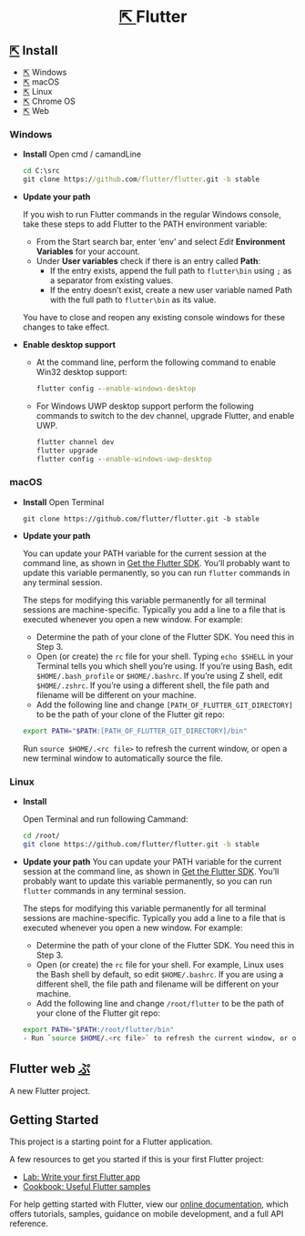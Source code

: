 <h1 align=center>
  <a href=https://flutter.dev>
    ⇱
  </a>
  Flutter
</h1>

## [⇱](https://flutter.dev/docs/get-started/install) Install
- [⇱](https://flutter.dev/docs/get-started/install/windows) Windows
- [⇱](https://flutter.dev/docs/get-started/install/macos) macOS
- [⇱](https://flutter.dev/docs/get-started/install/linux) Linux
- [⇱](https://flutter.dev/docs/get-started/install/linux) Chrome OS
- [⇱](https://flutter.dev/docs/get-started/web) Web

### Windows
+ **Install**
  Open cmd / camandLine 
  ```cmd
  cd C:\src
  git clone https://github.com/flutter/flutter.git -b stable
  ```
+ **Update your path**

  If you wish to run Flutter commands in the regular Windows console, take these steps to add Flutter to the PATH environment   variable:

  - From the Start search bar, enter ‘env’ and select *Edit* **Environment Variables** for your account.
  - Under **User variables** check if there is an entry called **Path**:
    + If the entry exists, append the full path to `flutter\bin` using `;` as a separator from existing values.
    + If the entry doesn’t exist, create a new user variable named Path with the full path to `flutter\bin` as its value.

  You have to close and reopen any existing console windows for these changes to take effect.
  
+ **Enable desktop support**
  - At the command line, perform the following command to enable Win32 desktop support:

    ```cmd
    flutter config --enable-windows-desktop
    ```
  - For Windows UWP desktop support perform the following commands to switch to the dev channel, upgrade Flutter, and enable UWP.

    ```cmd
    flutter channel dev
    flutter upgrade
    flutter config --enable-windows-uwp-desktop
    ```
    
### macOS
+ **Install**
  Open Terminal
  ```shell
  git clone https://github.com/flutter/flutter.git -b stable
  ```
  
+ **Update your path**

  You can update your PATH variable for the current session at the command line, as shown in [Get the Flutter SDK](https://flutter.dev/docs/get-started/install/macos#get-sdk). You’ll probably want to update this variable permanently, so you can run `flutter` commands in any terminal session.

  The steps for modifying this variable permanently for all terminal sessions are machine-specific. Typically you add a line to a file that is executed whenever you open a new window. For example:

  - Determine the path of your clone of the Flutter SDK. You need this in Step 3.
  - Open (or create) the `rc` file for your shell. Typing `echo $SHELL` in your Terminal tells you which shell you’re using. If you’re using Bash, edit `$HOME/.bash_profile` or `$HOME/.bashrc`. If you’re using Z shell, edit `$HOME/.zshrc`. If you’re using a different shell, the file path and filename will be different on your machine.
  - Add the following line and change `[PATH_OF_FLUTTER_GIT_DIRECTORY]` to be the path of your clone of the Flutter git repo:

  ```bash
  export PATH="$PATH:[PATH_OF_FLUTTER_GIT_DIRECTORY]/bin"
  ```
  Run `source $HOME/.<rc file>` to refresh the current window, or open a new terminal window to automatically source the file.
  
### Linux
+ **Install**

  Open Terminal and run following Cammand:
  ```bash
  cd /root/
  git clone https://github.com/flutter/flutter.git -b stable
  ```
+ **Update your path**
  You can update your PATH variable for the current session at the command line, as shown in [Get the Flutter SDK](https://flutter.dev/docs/get-started/install/linux#get-sdk). You’ll probably want to update this variable permanently, so you can run `flutter` commands in any terminal session.

  The steps for modifying this variable permanently for all terminal sessions are machine-specific. Typically you add a line to a file that is executed whenever you open a new window. For example:

  - Determine the path of your clone of the Flutter SDK. You need this in Step 3.
  - Open (or create) the `rc` file for your shell. For example, Linux uses the Bash shell by default, so edit `$HOME/.bashrc`. If you are using a different shell, the file path and filename will be different on your machine.
  - Add the following line and change `/root/flutter` to be the path of your clone of the Flutter git repo:

  ```bash
  export PATH="$PATH:/root/flutter/bin"
  - Run `source $HOME/.<rc file>` to refresh the current window, or open a new terminal window to automatically source the file.
  
## Flutter web [ぷ](https://ShivaShirsath.github.io/flutter-web)
A new Flutter project.

## Getting Started

This project is a starting point for a Flutter application.

A few resources to get you started if this is your first Flutter project:

- [Lab: Write your first Flutter app](https://flutter.dev/docs/get-started/codelab)
- [Cookbook: Useful Flutter samples](https://flutter.dev/docs/cookbook)

For help getting started with Flutter, view our
[online documentation](https://flutter.dev/docs), which offers tutorials,
samples, guidance on mobile development, and a full API reference.
